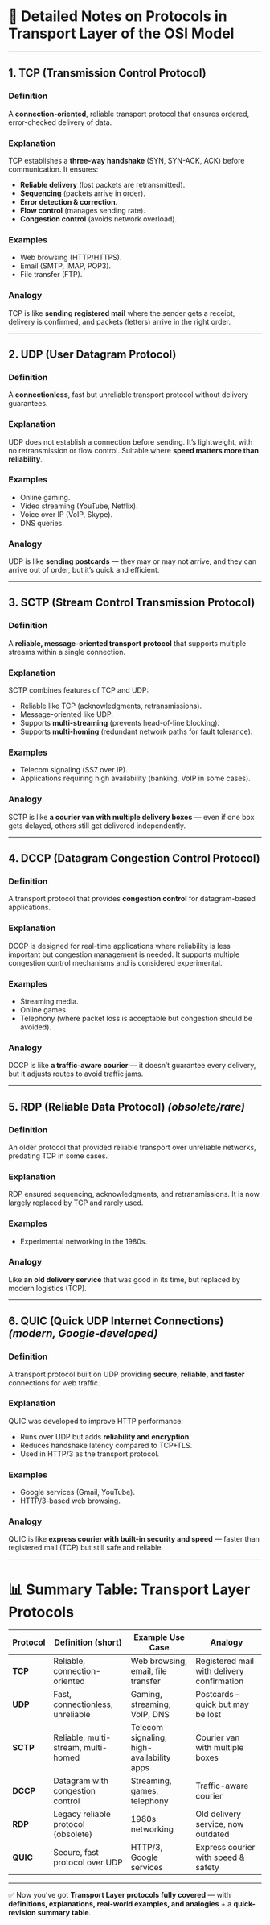 # 📘 Detailed Notes on Protocols in **Transport Layer** of the OSI Model

---

## 1. **TCP (Transmission Control Protocol)**

### Definition

A **connection-oriented**, reliable transport protocol that ensures ordered, error-checked delivery of data.

### Explanation

TCP establishes a **three-way handshake** (SYN, SYN-ACK, ACK) before communication. It ensures:

* **Reliable delivery** (lost packets are retransmitted).
* **Sequencing** (packets arrive in order).
* **Error detection & correction**.
* **Flow control** (manages sending rate).
* **Congestion control** (avoids network overload).

### Examples

* Web browsing (HTTP/HTTPS).
* Email (SMTP, IMAP, POP3).
* File transfer (FTP).

### Analogy

TCP is like **sending registered mail** where the sender gets a receipt, delivery is confirmed, and packets (letters) arrive in the right order.

---

## 2. **UDP (User Datagram Protocol)**

### Definition

A **connectionless**, fast but unreliable transport protocol without delivery guarantees.

### Explanation

UDP does not establish a connection before sending. It’s lightweight, with no retransmission or flow control. Suitable where **speed matters more than reliability**.

### Examples

* Online gaming.
* Video streaming (YouTube, Netflix).
* Voice over IP (VoIP, Skype).
* DNS queries.

### Analogy

UDP is like **sending postcards** — they may or may not arrive, and they can arrive out of order, but it’s quick and efficient.

---

## 3. **SCTP (Stream Control Transmission Protocol)**

### Definition

A **reliable, message-oriented transport protocol** that supports multiple streams within a single connection.

### Explanation

SCTP combines features of TCP and UDP:

* Reliable like TCP (acknowledgments, retransmissions).
* Message-oriented like UDP.
* Supports **multi-streaming** (prevents head-of-line blocking).
* Supports **multi-homing** (redundant network paths for fault tolerance).

### Examples

* Telecom signaling (SS7 over IP).
* Applications requiring high availability (banking, VoIP in some cases).

### Analogy

SCTP is like **a courier van with multiple delivery boxes** — even if one box gets delayed, others still get delivered independently.

---

## 4. **DCCP (Datagram Congestion Control Protocol)**

### Definition

A transport protocol that provides **congestion control** for datagram-based applications.

### Explanation

DCCP is designed for real-time applications where reliability is less important but congestion management is needed. It supports multiple congestion control mechanisms and is considered experimental.

### Examples

* Streaming media.
* Online games.
* Telephony (where packet loss is acceptable but congestion should be avoided).

### Analogy

DCCP is like **a traffic-aware courier** — it doesn’t guarantee every delivery, but it adjusts routes to avoid traffic jams.

---

## 5. **RDP (Reliable Data Protocol)** *(obsolete/rare)*

### Definition

An older protocol that provided reliable transport over unreliable networks, predating TCP in some cases.

### Explanation

RDP ensured sequencing, acknowledgments, and retransmissions. It is now largely replaced by TCP and rarely used.

### Examples

* Experimental networking in the 1980s.

### Analogy

Like **an old delivery service** that was good in its time, but replaced by modern logistics (TCP).

---

## 6. **QUIC (Quick UDP Internet Connections)** *(modern, Google-developed)*

### Definition

A transport protocol built on UDP providing **secure, reliable, and faster** connections for web traffic.

### Explanation

QUIC was developed to improve HTTP performance:

* Runs over UDP but adds **reliability and encryption**.
* Reduces handshake latency compared to TCP+TLS.
* Used in HTTP/3 as the transport protocol.

### Examples

* Google services (Gmail, YouTube).
* HTTP/3-based web browsing.

### Analogy

QUIC is like **express courier with built-in security and speed** — faster than registered mail (TCP) but still safe and reliable.

---

# 📊 Summary Table: Transport Layer Protocols

| Protocol | Definition (short)                  | Example Use Case                          | Analogy                                    |
| -------- | ----------------------------------- | ----------------------------------------- | ------------------------------------------ |
| **TCP**  | Reliable, connection-oriented       | Web browsing, email, file transfer        | Registered mail with delivery confirmation |
| **UDP**  | Fast, connectionless, unreliable    | Gaming, streaming, VoIP, DNS              | Postcards – quick but may be lost          |
| **SCTP** | Reliable, multi-stream, multi-homed | Telecom signaling, high-availability apps | Courier van with multiple boxes            |
| **DCCP** | Datagram with congestion control    | Streaming, games, telephony               | Traffic-aware courier                      |
| **RDP**  | Legacy reliable protocol (obsolete) | 1980s networking                          | Old delivery service, now outdated         |
| **QUIC** | Secure, fast protocol over UDP      | HTTP/3, Google services                   | Express courier with speed & safety        |

---

✅ Now you’ve got **Transport Layer protocols fully covered** — with **definitions, explanations, real-world examples, and analogies** + a **quick-revision summary table**.
